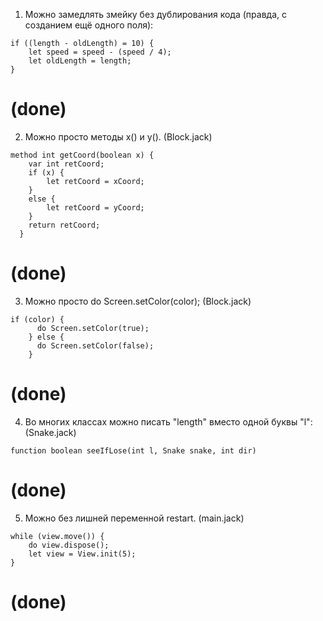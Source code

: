 1. Можно замедлять змейку без дублирования кода (правда, с созданием ещё одного поля): 
```
if ((length - oldLength) = 10) {
    let speed = speed - (speed / 4);
    let oldLength = length;
}
```
# (done)

2. Можно просто методы x() и y(). (Block.jack)
```
method int getCoord(boolean x) {
    var int retCoord;
    if (x) {
        let retCoord = xCoord;
    } 
    else {
        let retCoord = yCoord;
    }
    return retCoord;
  }
``` 
# (done)

3. Можно просто do Screen.setColor(color); (Block.jack)
```
if (color) {
      do Screen.setColor(true);
    } else {
      do Screen.setColor(false);
    }
```
# (done)

4. Во многих классах можно писать "length" вместо одной буквы "l": (Snake.jack)
```
function boolean seeIfLose(int l, Snake snake, int dir)
```
# (done)

5. Можно без лишней переменной restart. (main.jack)
```
while (view.move()) {
    do view.dispose();
    let view = View.init(5);
}
```
# (done)